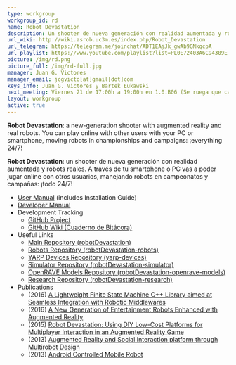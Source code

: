 ```yaml
---
type: workgroup
workgroup_id: rd
name: Robot Devastation
description: Un shooter de nueva generación con realidad aumentada y robots reales. A través de tu PC vas a poder jugar online con otros usuarios, manejando robots en campeonatos y campa&#241;as&#58; &#161;todo 24&#47;7&#33;
url_wiki: http://wiki.asrob.uc3m.es/index.php/Robot_Devastation
url_telegram: https://telegram.me/joinchat/ADT1EAjJk_gwAb9GNkqcpA
url_playlist: https://www.youtube.com/playlist?list=PL0E72403A6C94309E
picture: /img/rd.png
picture_full: /img/rd-full.jpg
manager: Juan G. Victores
manager_email: jcgvicto[at]gmail[dot]com
keys_info: Juan G. Victores y Bartek Łukawski
next_meeting: Viernes 21 de 17:00h a 19:00h en 1.0.B06 (Se ruega que cada participante traiga su portátil o equipo!)
layout: workgroup
active: true
---
```


**Robot Devastation**: a new-generation shooter with augmented reality and real robots. You can play online with other users with your PC or smartphone, moving robots in championships and campaigns: ¡everything 24/7!

**Robot Devastation**: un shooter de nueva generación con realidad aumentada y robots reales. A través de tu smartphone o PC vas a poder jugar online con otros usuarios, manejando robots en campeonatos y campañas: ¡todo 24/7!

- [User Manual](https://asrob-uc3m.gitbooks.io/robotdevastation-user-manual/content) (includes Installation Guide)
- [Developer Manual](https://asrob-uc3m.gitbooks.io/robotdevastation-developer-manual/content)
- Development Tracking
   - [GitHub Project](https://github.com/orgs/asrob-uc3m/projects/1)
   - [GitHub Wiki (Cuaderno de Bitácora)](https://github.com/asrob-uc3m/robotDevastation/wiki/Cuaderno-de-Bitácora)
- Useful Links
   - [Main Repository (robotDevastation)](https://github.com/asrob-uc3m/robotDevastation)
   - [Robots Repository (robotDevastation-robots)](https://github.com/asrob-uc3m/robotDevastation-robots)
   - [YARP Devices Repository (yarp-devices)](https://github.com/asrob-uc3m/yarp-devices)
   - [Simulator Repository (robotDevastation-simulator)](https://github.com/asrob-uc3m/robotDevastation-simulator)
   - [OpenRAVE Models Repository (robotDevastation-openrave-models)](https://github.com/asrob-uc3m/robotDevastation-openrave-models)
   - [Research Repository (robotDevastation-research)](https://github.com/asrob-uc3m/robotDevastation-research)
- Publications
   - (2016) [A Lightweight Finite State Machine C++ Library aimed at Seamless Integration with Robotic Middlewares](https://roboticslab-uc3m.github.io/workshop-humanoids2016/papers/Humanoids_2016_Workshop___RD_Final.pdf)
   - (2016) [A New Generation of Entertainment Robots Enhanced with Augmented Reality](http://roboticslab.uc3m.es/roboticslab/sites/default/files/estevez2016a-preprint.pdf)
   - (2015) [Robot Devastation: Using DIY Low-Cost Platforms for Multiplayer Interaction in an Augmented Reality Game](http://roboticslab.uc3m.es/roboticslab/sites/default/files/estevez2015robot-preprint.pdf)
   - (2013) [Augmented Reality and Social Interaction platform through Multirobot Design](http://roboticslab.uc3m.es/roboticslab/sites/default/files/Victores%20et%20al.%20-%202013%20-%20Augmented%20reality%20and%20social%20interaction%20platform%20through%20multirobot%20design.pdf)
   - (2013) [Android Controlled Mobile Robot](http://wiki.asrob.uc3m.es/images/1/1d/PFC_-_Jorge_Kazacos.pdf)
